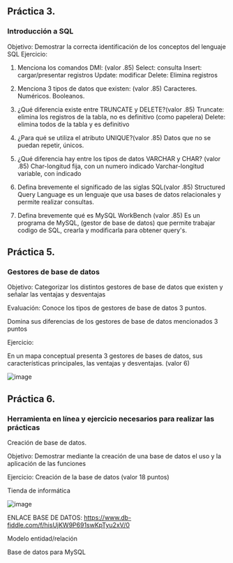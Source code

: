## Práctica 3.
### Introducción a SQL
Objetivo: Demostrar la correcta identificación de los conceptos del lenguaje SQL
Ejercicio:

1. Menciona los comandos DMl: (valor .85)
   Select: consulta
   Insert: cargar/presentar registros
   Update: modificar
   Delete: Elimina registros 

3. Menciona 3 tipos de datos que existen: (valor .85)
    Caracteres.
    Numéricos.
    Booleanos.   

4. ¿Qué diferencia existe entre TRUNCATE y DELETE?(valor .85)
   Truncate: elimina los registros de la tabla, no es definitivo (como papelera)
   Delete: elimina todos de la tabla y es definitivo

5. ¿Para qué se utiliza el atributo UNIQUE?(valor .85)
    Datos que no se puedan repetir, únicos.
   
6. ¿Qué diferencia hay entre los tipos de datos VARCHAR y CHAR? (valor .85)
    Char-longitud fija, con un numero indicado
    Varchar-longitud variable, con indicado

7. Defina brevemente el significado de las siglas SQL(valor .85)
    Structured Query Language es un lenguaje que usa bases de datos relacionales y permite realizar consultas.

8. Defina brevemente qué es MySQL WorkBench (valor .85)
   Es un programa de MySQL, (gestor de base de datos) que permite trabajar codigo de SQL, crearla y modificarla para obtener query's. 


## Práctica 5.
### Gestores de base de datos

Objetivo: Categorizar los distintos gestores de base de datos que existen y señalar las
ventajas y desventajas

Evaluación: Conoce los tipos de gestores de base de datos 3 puntos.

Domina sus diferencias de los gestores de base de datos mencionados 3 puntos

Ejercicio:

En un mapa conceptual presenta 3 gestores de bases de datos, sus características
principales, las ventajas y desventajas. (valor 6)

![image](https://user-images.githubusercontent.com/91554777/170415427-e2b7321b-a97f-43b0-ac24-6e506c307e6b.png)

## Práctica 6.
### Herramienta en línea y ejercicio necesarios para realizar las prácticas

Creación de base de datos.

Objetivo: Demostrar mediante la creación de una base de datos el uso y la aplicación de
las funciones

Ejercicio: Creación de la base de datos (valor 18 puntos)

Tienda de informática

![image](https://user-images.githubusercontent.com/91554777/170415101-717bca19-3644-46a9-8a57-8d5940c5d283.png)


ENLACE BASE DE DATOS: https://www.db-fiddle.com/f/hisUjKW9P691swKpTyu2xV/0




Modelo entidad/relación




Base de datos para MySQL
